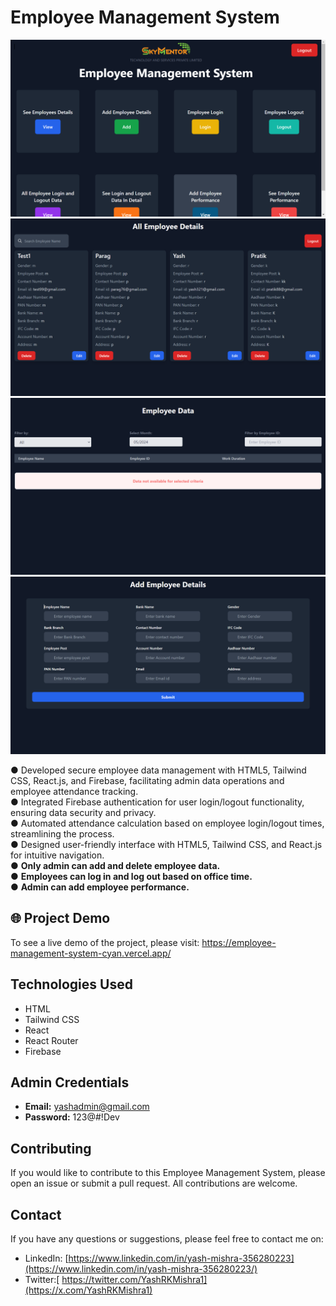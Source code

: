 # Employee Management System

<img src="src/assets/Screenshot (413).png">
<img src="src/assets/Screenshot (414).png">
<img src="src/assets/Screenshot (415).png">
<img src="src/assets/Screenshot (417).png">

● Developed secure employee data management with HTML5, Tailwind CSS, React.js, and Firebase, facilitating admin data operations and employee attendance tracking.  
● Integrated Firebase authentication for user login/logout functionality, ensuring data security and privacy.  
● Automated attendance calculation based on employee login/logout times, streamlining the process.  
● Designed user-friendly interface with HTML5, Tailwind CSS, and React.js for intuitive navigation.  
● **Only admin can add and delete employee data.**  
● **Employees can log in and log out based on office time.**  
● **Admin can add employee performance.**  

## 🌐 Project Demo 

To see a live demo of the project, please visit: https://employee-management-system-cyan.vercel.app/

## Technologies Used

- HTML
- Tailwind CSS
- React
- React Router
- Firebase

## Admin Credentials

- **Email:** yashadmin@gmail.com  
- **Password:** 123@#!Dev  

## Contributing

If you would like to contribute to this Employee Management System, please open an issue or submit a pull request. All contributions are welcome.

## Contact 

If you have any questions or suggestions, please feel free to contact me on:

- LinkedIn: [https://www.linkedin.com/in/yash-mishra-356280223](https://www.linkedin.com/in/yash-mishra-356280223/)
- Twitter:[ https://twitter.com/YashRKMishra1](https://x.com/YashRKMishra1)
